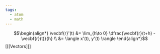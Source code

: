 ```yaml
---
tags:
  - atom
  - math
---
```

$$\begin{align*}
	\vecbf{r}'(t) &= \lim_{h\to 0} \dfrac{\vecbf{r}(t+h) - \vecbf{r}(t)}{h} \\
	&= \langle x'(t), y'(t) \rangle
\end{align*}$$
\[[[Vectors]]\]